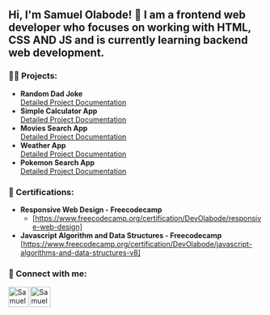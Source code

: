 ## Hi, I'm Samuel Olabode! 👋 I am a frontend web developer who focuses on working with HTML, CSS AND JS and is currently learning backend web development.

### 👨‍💻 Projects:

- **Random Dad Joke**  
  [Detailed Project Documentation](https://github.com/DevOlabode/Random-dad-joke-generator)
- **Simple Calculator App**  
  [Detailed Project Documentation](#)
- **Movies Search App**  
  [Detailed Project Documentation](#)
- **Weather App**  
  [Detailed Project Documentation](#)
- **Pokemon Search App**  
  [Detailed Project Documentation](#)

### 📖 Certifications:

- **Responsive Web Design - Freecodecamp**  
   - [https://www.freecodecamp.org/certification/DevOlabode/responsive-web-design]
- **Javascript Algorithm and Data Structures - Freecodecamp**  
  [https://www.freecodecamp.org/certification/DevOlabode/javascript-algorithms-and-data-structures-v8]


### 🤳 Connect with me:
[<img align="left" alt="SamuelOlabode | LinkedIn" width="40px" src="https://cdn.jsdelivr.net/npm/simple-icons@v3/icons/linkedin.svg" />][linkedin]
[<img align="left" alt="SamuelOlabode | Instagram" width="40px" src="https://cdn.jsdelivr.net/npm/simple-icons@v3/icons/instagram.svg" />][instagram]


[instagram]: https://www.instagram.com/devolabode/
[linkedin]: https://linkedin.com/in/Samuelolabode

